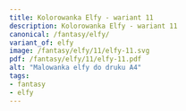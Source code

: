 ```yaml
---
title: Kolorowanka Elfy - wariant 11
description: Kolorowanka Elfy - wariant 11
canonical: /fantasy/elfy/
variant_of: elfy
image: /fantasy/elfy/11/elfy-11.svg
pdf: /fantasy/elfy/11/elfy-11.pdf
alt: "Malowanka elfy do druku A4"
tags:
- fantasy
- elfy
---
```

